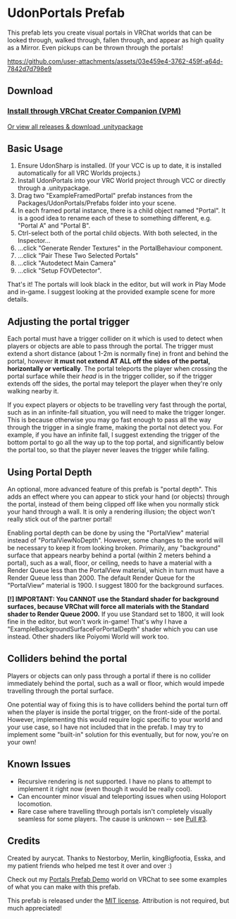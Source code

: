 # UdonPortals Prefab

This prefab lets you create visual portals in VRChat worlds that can be looked through, walked through, fallen through, and appear as high quality as a Mirror. Even pickups can be thrown through the portals!  

https://github.com/user-attachments/assets/03e459e4-3762-459f-a64d-7842d7d798e9


## Download

### [Install through VRChat Creator Companion (VPM)](https://aurycat.github.io/vpm)

[Or view all releases & download .unitypackage](https://github.com/aurycat/UdonPortals/releases)


## Basic Usage

1. Ensure UdonSharp is installed. (If your VCC is up to date, it is installed automatically for all VRC Worlds projects.)
2. Install UdonPortals into your VRC World project through VCC or directly through a .unitypackage.
3. Drag two "ExampleFramedPortal" prefab instances from the Packages/UdonPortals/Prefabs folder into your scene.
4. In each framed portal instance, there is a child object named "Portal". It is a good idea to rename each of these to something different, e.g. "Portal A" and "Portal B".
5. Ctrl-select both of the portal child objects. With both selected, in the Inspector...
6. ...click "Generate Render Textures" in the PortalBehaviour component.
7. ...click "Pair These Two Selected Portals"
8. ...click "Autodetect Main Camera"
9. ...click "Setup FOVDetector".

That's it! The portals will look black in the editor, but will work in Play Mode and in-game. I suggest looking at the provided example scene for more details.


## Adjusting the portal trigger

Each portal must have a trigger collider on it which is used to detect when players or objects are able to pass through the portal. The trigger must extend a short distance (about 1-2m is normally fine) in front and behind the portal, however **it must not extend AT ALL off the sides of the portal, horizontally or vertically**. The portal teleports the player when crossing the portal surface while their *head* is in the trigger collider, so if the trigger extends off the sides, the portal may teleport the player when they're only walking nearby it.

If you expect players or objects to be travelling very fast through the portal, such as in an infinite-fall situation, you will need to make the trigger longer. This is because otherwise you may go fast enough to pass all the way through the trigger in a single frame, making the portal not detect you. For example, if you have an infinite fall, I suggest extending the trigger of the bottom portal to go all the way up to the top portal, and significantly below the portal too, so that the player never leaves the trigger while falling.


## Using Portal Depth

An optional, more advanced feature of this prefab is "portal depth". This adds an effect where you can appear to stick your hand (or objects) through the portal, instead of them being clipped off like when you normally stick your hand through a wall. It is only a rendering illusion; the object won't really stick out of the partner portal!

Enabling portal depth can be done by using the "PortalView" material instead of "PortalViewNoDepth". However, some changes to the world will be necessary to keep it from looking broken. Primarily, any "background" surface that appears nearby behind a portal (within 2 meters behind a portal), such as a wall, floor, or ceiling, needs to have a material with a Render Queue less than the PortalView material, which in turn must have a Render Queue less than 2000. The default Render Queue for the "PortalView" material is 1900. I suggest 1800 for the background surfaces.

**[!] IMPORTANT: You CANNOT use the Standard shader for background surfaces, because VRChat will force all materials with the Standard shader to Render Queue 2000.** If you use Standard set to 1800, it will look fine in the editor, but won't work in-game! That's why I have a "ExampleBackgroundSurfaceForPortalDepth" shader which you can use instead. Other shaders like Poiyomi World will work too.


## Colliders behind the portal

Players or objects can only pass through a portal if there is no collider immediately behind the portal, such as a wall or floor, which would impede travelling through the portal surface.

One potential way of fixing this is to have colliders behind the portal turn off when the player is inside the portal trigger, on the front-side of the portal. However, implementing this would require logic specific to your world and your use case, so I have not included that in the prefab. I may try to implement some "built-in" solution for this eventually, but for now, you're on your own!


## Known Issues

- Recursive rendering is not supported. I have no plans to attempt to implement it right now (even though it would be really cool).
- Can encounter minor visual and teleporting issues when using Holoport locomotion.
- Rare case where travelling through portals isn't completely visually seamless for some players. The cause is unknown -- see [Pull #3](https://github.com/aurycat/UdonPortals/pull/3).


## Credits

Created by aurycat. Thanks to Nestorboy, Merlin, kingBigfootia, Esska, and my patient friends who helped me test it over and over :)

Check out my [Portals Prefab Demo](https://vrchat.com/home/world/wrld_c6dc655d-e665-4a26-abc9-da0617257bc0) world on VRChat to see some examples of what you can make with this prefab.

This prefab is released under the [MIT license](https://mit-license.org/). Attribution is not required, but much appreciated!

